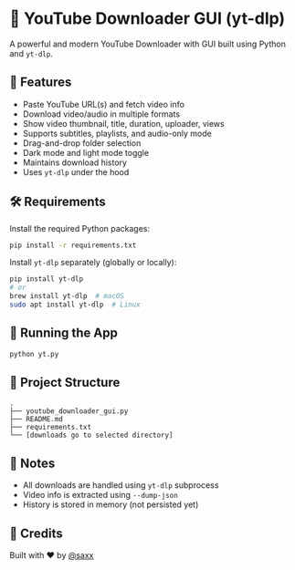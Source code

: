 # 🎥 YouTube Downloader GUI (yt-dlp)

A powerful and modern YouTube Downloader with GUI built using Python and `yt-dlp`.

## 🚀 Features

- Paste YouTube URL(s) and fetch video info
- Download video/audio in multiple formats
- Show video thumbnail, title, duration, uploader, views
- Supports subtitles, playlists, and audio-only mode
- Drag-and-drop folder selection
- Dark mode and light mode toggle
- Maintains download history
- Uses `yt-dlp` under the hood

## 🛠 Requirements

Install the required Python packages:

```bash
pip install -r requirements.txt
```

Install `yt-dlp` separately (globally or locally):

```bash
pip install yt-dlp
# or
brew install yt-dlp  # macOS
sudo apt install yt-dlp  # Linux
```

## 🧪 Running the App

```bash
python yt.py
```

## 📁 Project Structure

```
.
├── youtube_downloader_gui.py
├── README.md
├── requirements.txt
└── [downloads go to selected directory]
```

## 🧠 Notes

- All downloads are handled using `yt-dlp` subprocess
- Video info is extracted using `--dump-json`
- History is stored in memory (not persisted yet)

## 🙌 Credits

Built with ❤️ by [@saxx](https://github.com/saxxsaxx)
